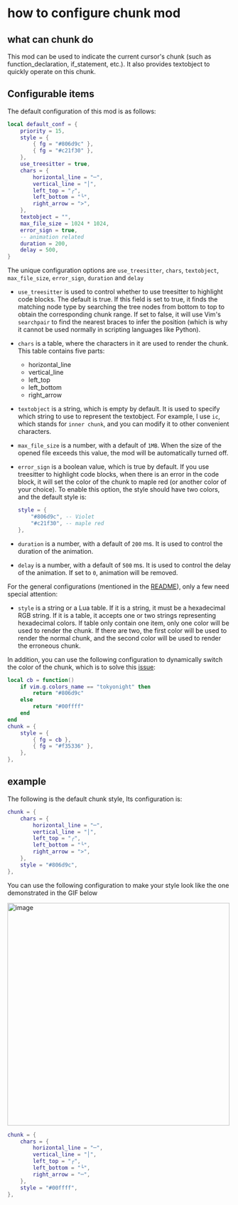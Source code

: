 # how to configure chunk mod

## what can chunk do

This mod can be used to indicate the current cursor's chunk (such as function_declaration, if_statement, etc.). It also provides textobject to quickly operate on this chunk.

## Configurable items

The default configuration of this mod is as follows:

```lua
local default_conf = {
    priority = 15,
    style = {
        { fg = "#806d9c" },
        { fg = "#c21f30" },
    },
    use_treesitter = true,
    chars = {
        horizontal_line = "─",
        vertical_line = "│",
        left_top = "╭",
        left_bottom = "╰",
        right_arrow = ">",
    },
    textobject = "",
    max_file_size = 1024 * 1024,
    error_sign = true,
    -- animation related
    duration = 200,
    delay = 500,
}
```

The unique configuration options are `use_treesitter`, `chars`, `textobject`, `max_file_size`,  `error_sign`, `duration` and `delay`

- `use_treesitter` is used to control whether to use treesitter to highlight code blocks. The default is true.
  If this field is set to true, it finds the matching node type by searching the tree nodes from bottom to top to obtain the corresponding chunk range. If set to false, it will use Vim's `searchpair` to find the nearest braces to infer the position (which is why it cannot be used normally in scripting languages like Python).

- `chars` is a table, where the characters in it are used to render the chunk. This table contains five parts:

  - horizontal_line
  - vertical_line
  - left_top
  - left_bottom
  - right_arrow

- `textobject` is a string, which is empty by default. It is used to specify which string to use to represent the textobject. For example, I use `ic`, which stands for `inner chunk`, and you can modify it to other convenient characters.

- `max_file_size` is a number, with a default of `1MB`. When the size of the opened file exceeds this value, the mod will be automatically turned off.

- `error_sign` is a boolean value, which is true by default. If you use treesitter to highlight code blocks, when there is an error in the code block, it will set the color of the chunk to maple red (or another color of your choice). To enable this option, the style should have two colors, and the default style is:

  ```lua
  style = {
      "#806d9c", -- Violet
      "#c21f30", -- maple red
  },
  ```

- `duration` is a number, with a default of `200` ms. It is used to control the duration of the animation.

- `delay` is a number, with a default of `500` ms. It is used to control the delay of the animation. If set to `0`, animation will be removed.

For the general configurations (mentioned in the [README](../../README.md)), only a few need special attention:

- `style` is a string or a Lua table. If it is a string, it must be a hexadecimal RGB string. If it is a table, it accepts one or two strings representing hexadecimal colors. If table only contain one item, only one color will be used to render the chunk. If there are two, the first color will be used to render the normal chunk, and the second color will be used to render the erroneous chunk.

In addition, you can use the following configuration to dynamically switch the color of the chunk, which is to solve this [issue](https://github.com/shellRaining/hlchunk.nvim/issues/46):

```lua
local cb = function()
    if vim.g.colors_name == "tokyonight" then
        return "#806d9c"
    else
        return "#00ffff"
    end
end
chunk = {
    style = {
        { fg = cb },
        { fg = "#f35336" },
    },
},
```

## example

The following is the default chunk style, Its configuration is:

```lua
chunk = {
    chars = {
        horizontal_line = "─",
        vertical_line = "│",
        left_top = "╭",
        left_bottom = "╰",
        right_arrow = ">",
    },
    style = "#806d9c",
},
```

<a id='chunk_gif'>You can use the following configuration to make your style look like the one demonstrated in the GIF below</a>

<img width="500" alt="image" src="https://raw.githubusercontent.com/shellRaining/img/main/2303/08_hlchunk8.gif">

```lua
chunk = {
    chars = {
        horizontal_line = "─",
        vertical_line = "│",
        left_top = "┌",
        left_bottom = "└",
        right_arrow = "─",
    },
    style = "#00ffff",
},
```
